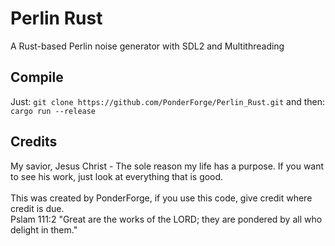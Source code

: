 # Perlin Rust
A Rust-based Perlin noise generator with SDL2 and Multithreading 
## Compile
Just:
`git clone https://github.com/PonderForge/Perlin_Rust.git`
and then:
`cargo run --release`
## Credits 
My savior, Jesus Christ - The sole reason my life has a purpose. If you want to see his work, just look at everything that is good.\
\
This was created by PonderForge, if you use this code, give credit where credit is due.\
Pslam 111:2 "Great are the works of the LORD; they are pondered by all who delight in them."
